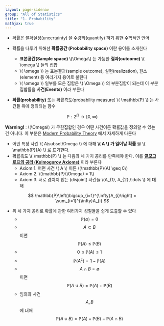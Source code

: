 ```yaml
---
layout: page-sidenav
group: "All of Statistics"
title: "1. Probability"
mathjax: true
---
```


- 확률은 불확실성(uncertainty) 을 수량화(quantify) 하기 위한 수학적인 언어
- 확률을 다루기 위해선  **확률공간 (Probability space)** 이란 용어를 소개한다
	- **표본공간(Sample space)** \\(\Omega\\) 는 가능한 **결과(outcome)** \\( \omega \\) 들의 집합
	- \\( \omega \\) 는 표본결과(sample outcome), 실현(realization), 원소(element) 등 여러가지 용어로 불린다
	- \\( \omega \\) 일부를 모은 집합은 \\( \Omega \\) 의 부분집합이 되는데 이 부분집합들을 **사건(Events)** 이라 부른다 

- **확률(probability)** 또는 확률측도(probability measure) \\( \mathbb{P} \\) 는 사건들 위에 정의되는 함수

$$
\mathbb{P}:2^{\Omega}\to[0,\infty)
$$

**Warning!** : \\(\Omega\\) 가 무한집합인 경우 어떤 사건이든 확률값을 정의할 수 있는 건 아니다. 이 부분은 [Modern Probability Theory](https://sungbinlim.github.io/sl/docs/mpt/0) 에서 자세하게 다룬다

- 어떤 특정 사건 \\( A\subset\Omega \\) 에 대해 **\\( A \\) 가 일어날 확률** 을 \\( \mathbb{P}(A) \\) 로 표기한다.
- 확률측도 \\( \mathbb{P} \\) 는 다음의 세 가지 공리를 만족해야 한다. 이를 [**콜모고로프의 공리 (Kolmogorov Axioms)**](https://en.wikipedia.org/wiki/Probability_axioms) 이라 부른다
	- Axiom 1. 어떤 사건 \\( A \\) 이든 \\(\mathbb{P}(A) \geq 0\\)
	- Axiom 2. \\(\mathbb{P}(\Omega) = 1\\) 
	- Axiom 3. 서로 겹치지 않는 (disjoint) 사건들 \\(A_{1}, A_{2},\ldots \\) 에 대해

$$
\mathbb{P}\left(\bigcup_{i=1}^{\infty}A_{i}\right) = \sum_{i=1}^{\infty}A_{i}
$$

- 위 세 가지 공리로 확률에 관한 여러가지 성질들을 쉽게 도출할 수 있다
	- $$\mathbb{P}(\emptyset)=0 $$
	- $$A\subset B$$ 이면 $$ \mathbb{P}(A)\leq\mathbb{P}(B)$$
	- $$0\leq\mathbb{P}(A)\leq 1$$
	- $$\mathbb{P}(A^{c})=1-\mathbb{P}(A)$$
	- $$A\cap B=\emptyset$$ 이면 $$\mathbb{P}(A\cup B)=\mathbb{P}(A)+\mathbb{P}(B)$$
	- 임의의 사건 $$A, B$$ 에 대해 $$\mathbb{P}(A\cup B) = \mathbb{P}(A) + \mathbb{P}(B) - \mathbb{P}(A\cap B)$$
